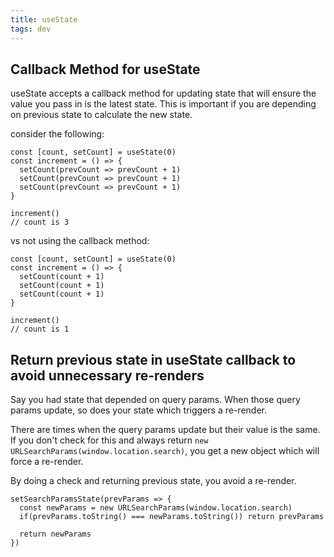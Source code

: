 ```yaml
---
title: useState
tags: dev
---
```


## Callback Method for useState
useState accepts a callback method for updating state that will ensure the value you pass in is the latest state. This is important if you are depending on previous state to calculate the new state.

consider the following:

```tsx
const [count, setCount] = useState(0)
const increment = () => {
  setCount(prevCount => prevCount + 1)
  setCount(prevCount => prevCount + 1)
  setCount(prevCount => prevCount + 1)
}

increment()
// count is 3
```

vs not using the callback method:

```tsx
const [count, setCount] = useState(0)
const increment = () => {
  setCount(count + 1)
  setCount(count + 1)
  setCount(count + 1)
}

increment()
// count is 1
```

## Return previous state in useState callback to avoid unnecessary re-renders

Say you had state that depended on query params. When those query params update, so does your state which triggers a re-render. 

There are times when the query params update but their value is the same. If you don't check for this and always return `new URLSearchParams(window.location.search)`, you get a new object which will force a re-render.

By doing a check and returning previous state, you avoid a re-render.

```tsx
setSearchParamsState(prevParams => {
  const newParams = new URLSearchParams(window.location.search)
  if(prevParams.toString() === newParams.toString()) return prevParams
  
  return newParams
})
```
